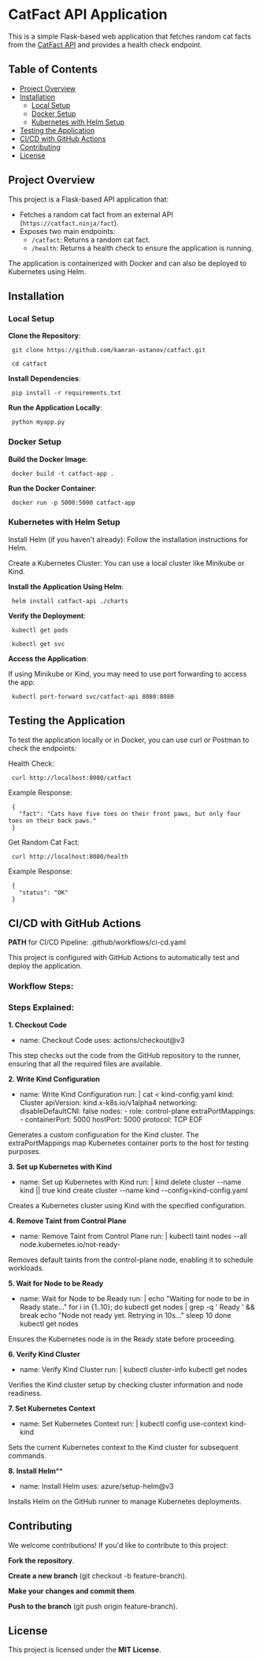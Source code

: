 # CatFact API Application

This is a simple Flask-based web application that fetches random cat facts from the [CatFact API](https://catfact.ninja/fact) and provides a health check endpoint.

## Table of Contents
- [Project Overview](#project-overview)
- [Installation](#installation)
  - [Local Setup](#local-setup)
  - [Docker Setup](#docker-setup)
  - [Kubernetes with Helm Setup](#kubernetes-with-helm-setup)
- [Testing the Application](#testing-the-application)
- [CI/CD with GitHub Actions](#cicd-with-github-actions)
- [Contributing](#contributing)
- [License](#license)

## Project Overview

This project is a Flask-based API application that:
- Fetches a random cat fact from an external API (`https://catfact.ninja/fact`).
- Exposes two main endpoints: 
  - `/catfact`: Returns a random cat fact.
  - `/health`: Returns a health check to ensure the application is running.
  
The application is containerized with Docker and can also be deployed to Kubernetes using Helm.

## Installation

### Local Setup

**Clone the Repository**:

	 git clone https://github.com/kamran-astanov/catfact.git

	 cd catfact
**Install Dependencies**:

	 pip install -r requirements.txt
**Run the Application Locally**:

	 python myapp.py



### Docker Setup
**Build the Docker Image**:

	 docker build -t catfact-app .
 **Run the Docker Container**:

	 docker run -p 5000:5000 catfact-app


### Kubernetes with Helm Setup
Install Helm (if you haven't already): Follow the installation instructions for Helm.

Create a Kubernetes Cluster: You can use a local cluster like Minikube or Kind.

**Install the Application Using Helm**:

	 helm install catfact-api ./charts
**Verify the Deployment**: 

	 kubectl get pods

	 kubectl get svc

**Access the Application**: 

If using Minikube or Kind, you may need to use port forwarding to access the app:

	 kubectl port-forward svc/catfact-api 8080:8080


## Testing the Application

To test the application locally or in Docker, you can use curl or Postman to check the endpoints:

Health Check:

	 curl http://localhost:8080/catfact

Example Response:

	 { 
	   "fact": "Cats have five toes on their front paws, but only four toes on their back paws."
	 }

Get Random Cat Fact:

	 curl http://localhost:8080/health

Example Response:

	 {
	   "status": "OK"
	 }

## CI/CD with GitHub Actions

**PATH** for CI/CD Pipeline: .github/workflows/ci-cd.yaml

This project is configured with GitHub Actions to automatically test and deploy the application.

### Workflow Steps:

### Steps Explained:

**1. Checkout Code**

- name: Checkout Code
  uses: actions/checkout@v3
  
This step checks out the code from the GitHub repository to the runner, ensuring that all the required files are available.

**2. Write Kind Configuration**

- name: Write Kind Configuration
  run: |
    cat <<EOF > kind-config.yaml
    kind: Cluster
    apiVersion: kind.x-k8s.io/v1alpha4
    networking:
      disableDefaultCNI: false
    nodes:
      - role: control-plane
        extraPortMappings:
          - containerPort: 5000
            hostPort: 5000
            protocol: TCP
    EOF

Generates a custom configuration for the Kind cluster. The extraPortMappings map Kubernetes container ports to the host for testing purposes.


**3. Set up Kubernetes with Kind**

- name: Set up Kubernetes with Kind
  run: |
    kind delete cluster --name kind || true
    kind create cluster --name kind --config=kind-config.yaml

Creates a Kubernetes cluster using Kind with the specified configuration.


**4. Remove Taint from Control Plane**

- name: Remove Taint from Control Plane
  run: |
    kubectl taint nodes --all node.kubernetes.io/not-ready-

Removes default taints from the control-plane node, enabling it to schedule workloads.



**5. Wait for Node to be Ready**

- name: Wait for Node to be Ready
  run: |
    echo "Waiting for node to be in Ready state..."
    for i in {1..10}; do
      kubectl get nodes | grep -q ' Ready ' && break
      echo "Node not ready yet. Retrying in 10s..."
      sleep 10
    done
    kubectl get nodes

Ensures the Kubernetes node is in the Ready state before proceeding.


**6. Verify Kind Cluster**

- name: Verify Kind Cluster
  run: |
    kubectl cluster-info
    kubectl get nodes

Verifies the Kind cluster setup by checking cluster information and node readiness.


**7. Set Kubernetes Context**

- name: Set Kubernetes Context
  run: |
    kubectl config use-context kind-kind

Sets the current Kubernetes context to the Kind cluster for subsequent commands.


**8. Install Helm****

- name: Install Helm
  uses: azure/setup-helm@v3

Installs Helm on the GitHub runner to manage Kubernetes deployments.








## Contributing

We welcome contributions! If you'd like to contribute to this project:

**Fork the repository**.

**Create a new branch** (git checkout -b feature-branch).

**Make your changes and commit them**.

**Push to the branch** (git push origin feature-branch).

## License

This project is licensed under the **MIT License**.
